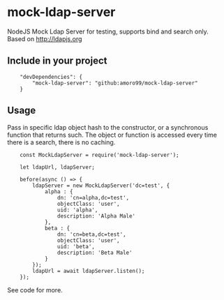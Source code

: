 # mock-ldap-server
NodeJS Mock Ldap Server for testing, supports bind and search only. Based on http://ldapjs.org

## Include in your project

```
    "devDependencies": {
        "mock-ldap-server": "github:amoro99/mock-ldap-server"
    }
```


## Usage

Pass in specific ldap object hash to the constructor, or a synchronous function that returns such. 
The object or function is accessed every time there is a search, there is no caching.

```
    const MockLdapServer = require('mock-ldap-server');
    
    let ldapUrl, ldapServer;
    
    before(async () => {
        ldapServer = new MockLdapServer('dc=test', {
            alpha : {
                dn: 'cn=alpha,dc=test',
                objectClass: 'user',
                uid: 'alpha',
                description: 'Alpha Male'
            },
            beta : {
                dn: 'cn=beta,dc=test',
                objectClass: 'user',
                uid: 'beta',
                description: 'Beta Male'
            }
        });
        ldapUrl = await ldapServer.listen();
    });
```

See code for more.
